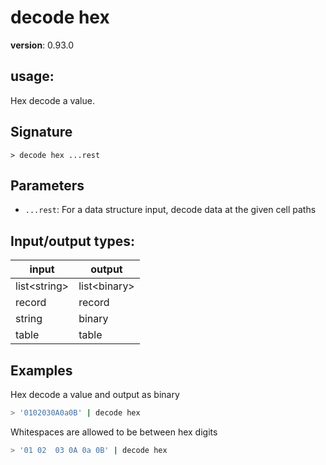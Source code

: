 # decode hex

**version**: 0.93.0

## **usage**:

Hex decode a value.

## Signature

`> decode hex ...rest`

## Parameters

- `...rest`: For a data structure input, decode data at the given cell paths

## Input/output types:

| input          | output         |
| -------------- | -------------- |
| list\<string\> | list\<binary\> |
| record         | record         |
| string         | binary         |
| table          | table          |

## Examples

Hex decode a value and output as binary

```bash
> '0102030A0a0B' | decode hex
```

Whitespaces are allowed to be between hex digits

```bash
> '01 02  03 0A 0a 0B' | decode hex
```
